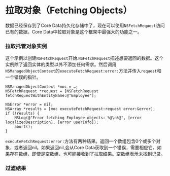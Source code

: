 # 拉取对象（Fetching Objects）
数据已经保存到了Core Data持久化存储中了，现在可以使用`NSFetchRequest`访问已有的数据。Core Data中拉取对象是这个框架中最强大的功能之一。

### 拉取托管对象实例
这个示例以创建`NSFetchRequest`开始.`NSFetchRequest`描述想要返回的数据。这个实例除了返回实体的类型以外不添加任何需求。然后调用`NSManagedObjectContext`的`executeFetchRequest:error:`方法并传入`request`和一个错误的指针。
```
NSManagedObjectContext *moc = …;
NSFetchRequest *request = [NSFetchRequest fetchRequestWithEntityName:@"Employee"];
 
NSError *error = nil;
NSArray *results = [moc executeFetchRequest:request error:&error];
if (!results) {
    NSLog(@"Error fetching Employee objects: %@\n%@", [error localizedDescription], [error userInfo]);
    abort();
}
```

`executeFetchRequest:error:`方法有两种结果。返回一个数组包含0个或多个对象，或者返回nil。如果返回nil,会从Core Data获取到一个错误，需要相应它。如果存在数组，即使是空数组，也可能接收到了拉取结果。空数组表示未找到记录。

### 过滤结果